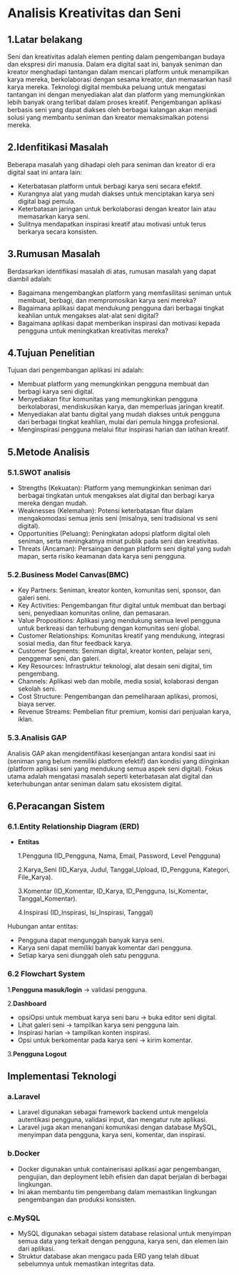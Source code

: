 # Analisis Kreativitas dan Seni

## 1.Latar belakang
Seni dan kreativitas adalah elemen penting dalam pengembangan budaya dan ekspresi diri manusia. Dalam era digital saat ini, banyak seniman dan kreator menghadapi tantangan dalam mencari platform untuk menampilkan karya mereka, berkolaborasi dengan sesama kreator, dan memasarkan hasil karya mereka. Teknologi digital membuka peluang untuk mengatasi tantangan ini dengan menyediakan alat dan platform yang memungkinkan lebih banyak orang terlibat dalam proses kreatif. Pengembangan aplikasi berbasis seni yang dapat diakses oleh berbagai kalangan akan menjadi solusi yang membantu seniman dan kreator memaksimalkan potensi mereka.

## 2.Idenfitikasi Masalah
Beberapa masalah yang dihadapi oleh para seniman dan kreator di era digital saat ini antara lain:

- Keterbatasan platform untuk berbagi karya seni secara efektif.
- Kurangnya alat yang mudah diakses untuk menciptakan karya seni digital bagi pemula.
- Keterbatasan jaringan untuk berkolaborasi dengan kreator lain atau memasarkan karya seni.
- Sulitnya mendapatkan inspirasi kreatif atau motivasi untuk terus berkarya secara konsisten.

## 3.Rumusan Masalah
Berdasarkan identifikasi masalah di atas, rumusan masalah yang dapat diambil adalah:

- Bagaimana mengembangkan platform yang memfasilitasi seniman untuk membuat, berbagi, dan mempromosikan karya seni mereka?
- Bagaimana aplikasi dapat mendukung pengguna dari berbagai tingkat keahlian untuk mengakses alat-alat seni digital?
- Bagaimana aplikasi dapat memberikan inspirasi dan motivasi kepada pengguna untuk meningkatkan kreativitas mereka?

## 4.Tujuan Penelitian
Tujuan dari pengembangan aplikasi ini adalah:

- Membuat platform yang memungkinkan pengguna membuat dan berbagi karya seni digital.
- Menyediakan fitur komunitas yang memungkinkan pengguna berkolaborasi, mendiskusikan karya, dan memperluas jaringan kreatif.
- Menyediakan alat bantu digital yang mudah diakses untuk pengguna dari berbagai tingkat keahlian, mulai dari pemula hingga profesional.
- Menginspirasi pengguna melalui fitur inspirasi harian dan latihan kreatif.

## 5.Metode Analisis
### 5.1.SWOT analisis
- Strengths (Kekuatan): Platform yang memungkinkan seniman dari berbagai tingkatan untuk mengakses alat digital dan berbagi karya mereka dengan mudah.
- Weaknesses (Kelemahan): Potensi keterbatasan fitur dalam mengakomodasi semua jenis seni (misalnya, seni tradisional vs seni digital).
- Opportunities (Peluang): Peningkatan adopsi platform digital oleh seniman, serta meningkatnya minat publik pada seni dan kreativitas.
- Threats (Ancaman): Persaingan dengan platform seni digital yang sudah mapan, serta risiko keamanan data karya seni pengguna.

### 5.2.Business Model Canvas(BMC)
- Key Partners: Seniman, kreator konten, komunitas seni, sponsor, dan galeri seni.
- Key Activities: Pengembangan fitur digital untuk membuat dan berbagi seni, penyediaan komunitas online, dan pemasaran.
- Value Propositions: Aplikasi yang mendukung semua level pengguna untuk berkreasi dan terhubung dengan komunitas seni global.
- Customer Relationships: Komunitas kreatif yang mendukung, integrasi sosial media, dan fitur feedback karya.
- Customer Segments: Seniman digital, kreator konten, pelajar seni, penggemar seni, dan galeri.
- Key Resources: Infrastruktur teknologi, alat desain seni digital, tim pengembang.
- Channels: Aplikasi web dan mobile, media sosial, kolaborasi dengan sekolah seni.
- Cost Structure: Pengembangan dan pemeliharaan aplikasi, promosi, biaya server.
- Revenue Streams: Pembelian fitur premium, komisi dari penjualan karya, iklan.

### 5.3.Analisis GAP
Analisis GAP akan mengidentifikasi kesenjangan antara kondisi saat ini (seniman yang belum memiliki platform efektif) dan kondisi yang diinginkan (platform aplikasi seni yang mendukung semua aspek seni digital). Fokus utama adalah mengatasi masalah seperti keterbatasan alat digital dan keterhubungan antar seniman dalam satu ekosistem digital.

## 6.Peracangan Sistem
### 6.1.Entity Relationship Diagram (ERD)
- **Entitas** 

    1.Pengguna (ID_Pengguna, Nama, Email, Password, Level Pengguna)

    2.Karya_Seni (ID_Karya, Judul, Tanggal_Upload, ID_Pengguna, Kategori, File_Karya).

    3.Komentar (ID_Komentar, ID_Karya, ID_Pengguna, Isi_Komentar, Tanggal_Komentar).

    4.Inspirasi (ID_Inspirasi, Isi_Inspirasi, Tanggal)

Hubungan antar entitas:

- Pengguna dapat mengunggah banyak karya seni.
- Karya seni dapat memiliki banyak komentar dari pengguna.
- Setiap karya seni diunggah oleh satu pengguna.

### 6.2 Flowchart System
1.**Pengguna masuk/login** -> validasi pengguna.

2.**Dashboard**

- opsiOpsi untuk membuat karya seni baru → buka editor seni digital.
- Lihat galeri seni → tampilkan karya seni pengguna lain.
- Inspirasi harian → tampilkan konten inspirasi.
- Opsi untuk berkomentar pada karya seni → kirim komentar.

3.**Pengguna Logout**

## Implementasi Teknologi
### a.Laravel
- Laravel digunakan sebagai framework backend untuk mengelola autentikasi pengguna, validasi input, dan mengatur rute aplikasi.
- Laravel juga akan menangani komunikasi dengan database MySQL, menyimpan data pengguna, karya seni, komentar, dan inspirasi.

### b.Docker
- Docker digunakan untuk containerisasi aplikasi agar pengembangan, pengujian, dan deployment lebih efisien dan dapat berjalan di berbagai lingkungan.
- Ini akan membantu tim pengembang dalam memastikan lingkungan pengembangan dan produksi konsisten.

### c.MySQL
- MySQL digunakan sebagai sistem database relasional untuk menyimpan semua data yang terkait dengan pengguna, karya seni, dan elemen lain dari aplikasi.
- Struktur database akan mengacu pada ERD yang telah dibuat sebelumnya untuk memastikan integritas data.